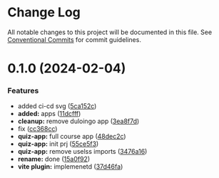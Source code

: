 # Change Log

All notable changes to this project will be documented in this file.
See [Conventional Commits](https://conventionalcommits.org) for commit guidelines.

# 0.1.0 (2024-02-04)

### Features

-   added ci-cd svg ([5ca152c](https://github.com/paulAlexSerban/wbk--reactjs-playground--typescript/commit/5ca152cfa6dc2b1548b7c2ed48d33d5debae9db7))
-   **added:** apps ([11dcfff](https://github.com/paulAlexSerban/wbk--reactjs-playground--typescript/commit/11dcfffcaab37b030fe7a13b728a76141978fa40))
-   **cleanup:** remove duloingo app ([3ea8f7d](https://github.com/paulAlexSerban/wbk--reactjs-playground--typescript/commit/3ea8f7d47da9759c9ea8f62599a8aa4250b38c3c))
-   fix ([cc368cc](https://github.com/paulAlexSerban/wbk--reactjs-playground--typescript/commit/cc368cc5b544cbb8c155359397154df97c467241))
-   **quiz-app:** full course app ([48dec2c](https://github.com/paulAlexSerban/wbk--reactjs-playground--typescript/commit/48dec2cb907c2aea1cb333f77b049c2e26ddadb5))
-   **quiz-app:** init prj ([55ce5f3](https://github.com/paulAlexSerban/wbk--reactjs-playground--typescript/commit/55ce5f3fdf533437af2d92f69841a31b2305c078))
-   **quiz-app:** remove uselss imports ([3476a16](https://github.com/paulAlexSerban/wbk--reactjs-playground--typescript/commit/3476a164198eb3882edcf86975812b0046a4caab))
-   **rename:** done ([15a0f92](https://github.com/paulAlexSerban/wbk--reactjs-playground--typescript/commit/15a0f92f47690da6021269d43d7489cb72cdc514))
-   **vite plugin:** implemenetd ([37d46fa](https://github.com/paulAlexSerban/wbk--reactjs-playground--typescript/commit/37d46fa94fb78ec7126690f942429a51d9ed511e))
